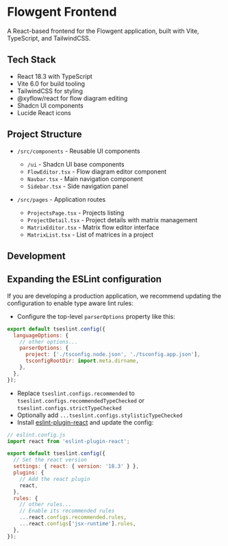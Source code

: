 # Flowgent Frontend

A React-based frontend for the Flowgent application, built with Vite, TypeScript, and TailwindCSS.

## Tech Stack

- React 18.3 with TypeScript
- Vite 6.0 for build tooling
- TailwindCSS for styling
- @xyflow/react for flow diagram editing
- Shadcn UI components
- Lucide React icons

## Project Structure

- `/src/components` - Reusable UI components

  - `/ui` - Shadcn UI base components
  - `FlowEditor.tsx` - Flow diagram editor component
  - `Navbar.tsx` - Main navigation component
  - `Sidebar.tsx` - Side navigation panel

- `/src/pages` - Application routes
  - `ProjectsPage.tsx` - Projects listing
  - `ProjectDetail.tsx` - Project details with matrix management
  - `MatrixEditor.tsx` - Matrix flow editor interface
  - `MatrixList.tsx` - List of matrices in a project

## Development

## Expanding the ESLint configuration

If you are developing a production application, we recommend updating the configuration to enable type aware lint rules:

- Configure the top-level `parserOptions` property like this:

```js
export default tseslint.config({
  languageOptions: {
    // other options...
    parserOptions: {
      project: ['./tsconfig.node.json', './tsconfig.app.json'],
      tsconfigRootDir: import.meta.dirname,
    },
  },
});
```

- Replace `tseslint.configs.recommended` to `tseslint.configs.recommendedTypeChecked` or `tseslint.configs.strictTypeChecked`
- Optionally add `...tseslint.configs.stylisticTypeChecked`
- Install [eslint-plugin-react](https://github.com/jsx-eslint/eslint-plugin-react) and update the config:

```js
// eslint.config.js
import react from 'eslint-plugin-react';

export default tseslint.config({
  // Set the react version
  settings: { react: { version: '18.3' } },
  plugins: {
    // Add the react plugin
    react,
  },
  rules: {
    // other rules...
    // Enable its recommended rules
    ...react.configs.recommended.rules,
    ...react.configs['jsx-runtime'].rules,
  },
});
```

